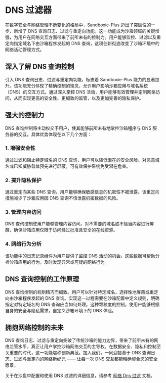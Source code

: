 # DNS 过滤器

在数字安全与网络管理不断变化的格局中，Sandboxie-Plus 迈出了突破性的一步，新增了 DNS 查询日志、过滤与重定向功能。这一功能成为沙箱领域的关键增强，为用户在网络交互方面带来了前所未有的控制力。用户能够监控、过滤以及重定向指定域名下由沙箱程序发起的 DNS 查询，这项创新彻底改变了沙箱环境中的网络活动管理方式。

## 深入了解 DNS 查询控制

引入 DNS 查询日志、过滤与重定向功能，标志着 Sandboxie-Plus 能力的显著提升。该功能充分体现了精确控制的理念，允许用户影响沙箱应用与域名系统（DNS）的交互方式。通过深入掌控 DNS 活动，用户能够有效管理并定制网络访问，从而实现更高的安全性、更细致的监管，以及更加完善的隐私保护。

## 强大的控制力

DNS 查询控制将主动权交予用户，使其能够前所未有地掌控沙箱程序与 DNS 服务器的交互。具体优势体现在以下几个方面：

### 1. 增强安全性

通过过滤和阻止特定域名的 DNS 查询，用户可以降低潜在的安全风险。对恶意域名或已知威胁载体预先进行屏蔽，可有效保护系统免受潜在危害。

### 2. 提升隐私保护

通过重定向某些 DNS 查询，用户能够确保敏感信息的机密性不被泄露。该重定向措施减少了沙箱应用因 DNS 查询不慎泄露机密数据的风险。

### 3. 管理内容访问

DNS 查询控制使用户能够管理内容访问。对不需要的域名或不恰当内容进行屏蔽，确保沙箱应用仅限于访问经过批准且安全的在线资源。

### 4. 网络行为分析

该功能中的日志记录组件为用户提供了监控 DNS 活动的机会。这些数据可帮助分析沙箱应用的行为，及时发现异常或可疑的网络行为。

## DNS 查询控制的工作原理

DNS 查询控制的机制精巧而细致。用户可以针对特定域名，选择性地屏蔽或重定向由沙箱程序发起的 DNS 查询。实现这一过程需要在沙箱配置中定义规则，明确指定对特定域名的 DNS 查询应当如何处理。这种颗粒度的控制，使用户能够根据自身的安全与隐私需求，自定义沙箱环境下的 DNS 体验。

## 拥抱网络控制的未来

DNS 查询日志、过滤与重定向突破了传统沙箱的能力边界，带来了前所未有的网络监管水平，真正让用户掌控沙箱网络交互的主导权。在数据安全、隐私和控制至关重要的时代，这一功能堪称创新典范。加入我们，一同迎接基于 DNS 查询日志、过滤与重定向的网络新纪元 —— 让每一次 DNS 交互都能精确契合您的安全愿景。

关于在沙盘中配置和使用 DNS 过滤的详细信息，请参考 [网络 Dns 过滤](../Content/NetworkDnsFilter.md) 文档。
